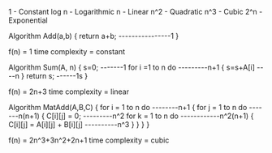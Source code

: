 <!-- Asymptotic Notations -->

1 - Constant
log n - Logarithmic
n - Linear
n^2 - Quadratic
n^3 - Cubic
2^n - Exponential

<!-- Example -->

Algorithm Add(a,b)
{
return a+b; ----------------1
}

f(n) = 1
time complexity = constant

<!-- Example -->

Algorithm Sum(A, n)
{
s=0; -------1
for i =1 to n do ---------n+1
{
s=s+A[i] ----n
}
return s; ------1s
}

f(n) = 2n+3
time complexity = linear

<!-- Example -->

Algorithm MatAdd(A,B,C)
{
for i = 1 to n do --------n+1
{
for j = 1 to n do -------n(n+1)
{
C[i][j] = 0; ---------n^2
for k = 1 to n do ------------n^2(n+1)
{
C[i][j] = A[i][j] + B[i][j] ----------n^3
}
}
}
}


f(n) = 2n^3+3n^2+2n+1
time complexity = cubic